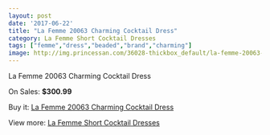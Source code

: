 ```yaml
---
layout: post
date: '2017-06-22'
title: "La Femme 20063 Charming Cocktail Dress"
category: La Femme Short Cocktail Dresses
tags: ["femme","dress","beaded","brand","charming"]
image: http://img.princessan.com/36028-thickbox_default/la-femme-20063-charming-cocktail-dress.jpg
---
```

La Femme 20063 Charming Cocktail Dress

On Sales: **$300.99**
<a href="https://www.princessan.com/en/16841-la-femme-20063-charming-cocktail-dress.html"><amp-img layout="responsive" width="600" height="600" src="//img.princessan.com/36028-thickbox_default/la-femme-20063-charming-cocktail-dress.jpg" alt="La Femme 20063 Charming Cocktail Dress 0" /></a>

Buy it: [La Femme 20063 Charming Cocktail Dress](https://www.princessan.com/en/16841-la-femme-20063-charming-cocktail-dress.html "La Femme 20063 Charming Cocktail Dress")

View more: [La Femme Short Cocktail Dresses](https://www.princessan.com/en/140- "La Femme Short Cocktail Dresses")